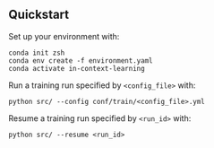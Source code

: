 ## Quickstart


Set up your environment with:
```
conda init zsh
conda env create -f environment.yaml
conda activate in-context-learning
```


Run a training run specified by `<config_file>` with:
```
python src/ --config conf/train/<config_file>.yml
```

Resume a training run specified by `<run_id>` with:
```
python src/ --resume <run_id>
```
